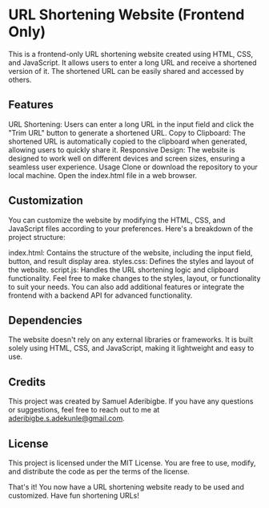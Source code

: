 # URL Shortening Website (Frontend Only)
This is a frontend-only URL shortening website created using HTML, CSS, and JavaScript. It allows users to enter a long URL and receive a shortened version of it. The shortened URL can be easily shared and accessed by others.

## Features
URL Shortening: Users can enter a long URL in the input field and click the "Trim URL" button to generate a shortened URL.
Copy to Clipboard: The shortened URL is automatically copied to the clipboard when generated, allowing users to quickly share it.
Responsive Design: The website is designed to work well on different devices and screen sizes, ensuring a seamless user experience.
Usage
Clone or download the repository to your local machine.
Open the index.html file in a web browser.
## Customization
You can customize the website by modifying the HTML, CSS, and JavaScript files according to your preferences. Here's a breakdown of the project structure:

index.html: Contains the structure of the website, including the input field, button, and result display area.
styles.css: Defines the styles and layout of the website.
script.js: Handles the URL shortening logic and clipboard functionality.
Feel free to make changes to the styles, layout, or functionality to suit your needs. You can also add additional features or integrate the frontend with a backend API for advanced functionality.

## Dependencies
The website doesn't rely on any external libraries or frameworks. It is built solely using HTML, CSS, and JavaScript, making it lightweight and easy to use.

## Credits
This project was created by Samuel Aderibigbe. If you have any questions or suggestions, feel free to reach out to me at aderibigbe.s.adekunle@gmail.com.

## License
This project is licensed under the MIT License. You are free to use, modify, and distribute the code as per the terms of the license.

That's it! You now have a URL shortening website ready to be used and customized. Have fun shortening URLs!